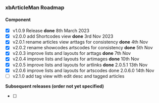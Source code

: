 ### xbArticleMan Roadmap

#### Component

- [x] v1.0.9 Release **done** 8th March 2023
- [x] v2.0.0 add Shortcodes view **done** 3rd Nov 2023
- [x] v2.0.1 rename articles view arttags for consistency **done** 4th Nov
- [x] v2.0.2 rename showcodes artscodes for consistency **done** 5th Nov
- [x] v2.0.3 improve lists and layouts for arttags **done** 7th Nov
- [x] v2.0.4 improve lists and layouts for artimages **done** 10th Nov
- [x] v2.0.5 improve lists and layouts for artlinks **done** 2.0.5.1 13th Nov
- [x] v2.0.6 improve lists and layouts for artscodes done 2.0.6.0 14th Nov
- [ ] v2.1.0 add tag view with edit desc and tagged articles

**Subsequent releases (order not yet specified)**

- [ ] 